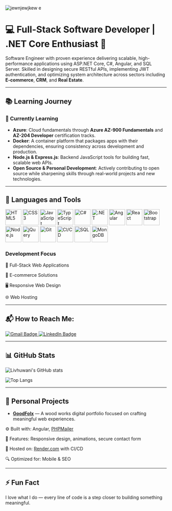 ![jewnjewjkew e](https://github.com/user-attachments/assets/305c65d4-1bc3-49cb-9343-41df149362db)


# 💻 Full-Stack Software Developer | .NET Core Enthusiast 🚀
Software Engineer with proven experience delivering scalable, high-performance applications using ASP.NET Core, C#, Angular, and SQL Server. Skilled in designing secure RESTful APIs, implementing JWT authentication, and optimizing system architecture across sectors including **E-commerce**, **CRM**, and **Real Estate**.

---

## 📚 Learning Journey

### 🌱 Currently Learning
- **Azure**: Cloud fundamentals through **Azure AZ-900 Fundamentals** and **AZ-204 Developer** certification tracks.
- **Docker**: A container platform that packages apps with their dependencies, ensuring consistency across development and production.
- **Node.js & Express.js**: Backend JavaScript tools for building fast, scalable web APIs.
- **Open Source & Personal Development**: Actively contributing to open source while sharpening skills through real-world projects and new technologies.

---

## 🔗 Languages and Tools
<p align="left">
  <!-- Markup & Styling -->
  <img src="https://cdn.jsdelivr.net/gh/devicons/devicon/icons/html5/html5-original.svg"       alt="HTML5" height="50"/>
  <img src="https://cdn.jsdelivr.net/gh/devicons/devicon/icons/css3/css3-original.svg"         alt="CSS3"  height="50"/>
  
  <!-- Scripting & Programming -->
  <img src="https://cdn.jsdelivr.net/gh/devicons/devicon/icons/javascript/javascript-original.svg" alt="JavaScript"  height="50"/>
  <img src="https://cdn.jsdelivr.net/gh/devicons/devicon/icons/typescript/typescript-original.svg" alt="TypeScript"  height="50"/>
  <img src="https://cdn.jsdelivr.net/gh/devicons/devicon/icons/csharp/csharp-original.svg"         alt="C#"          height="50"/>
  
  <!-- Frameworks / Libraries -->
  <img src="https://cdn.jsdelivr.net/gh/devicons/devicon/icons/dotnetcore/dotnetcore-original.svg" alt=".NET"        height="50"/>
  <img src="https://cdn.jsdelivr.net/gh/devicons/devicon/icons/angularjs/angularjs-original.svg"   alt="Angular"     height="50"/>
  <img src="https://cdn.jsdelivr.net/gh/devicons/devicon/icons/react/react-original.svg"           alt="React"       height="50"/>
  <img src="https://cdn.jsdelivr.net/gh/devicons/devicon/icons/bootstrap/bootstrap-original.svg"   alt="Bootstrap"   height="50"/>
  <img src="https://cdn.jsdelivr.net/gh/devicons/devicon/icons/nodejs/nodejs-original.svg"         alt="Node.js"     height="50"/>
  <img src="https://cdn.jsdelivr.net/gh/devicons/devicon/icons/jquery/jquery-original.svg"         alt="jQuery"      height="50"/>
  
  <!-- Dev Tools -->
  <img src="https://cdn.jsdelivr.net/gh/devicons/devicon/icons/git/git-original.svg"               alt="Git"         height="50"/>
  <img src="https://cdn.jsdelivr.net/gh/devicons/devicon/icons/githubactions/githubactions-original.svg" alt="CI/CD" height="50"/>
  
  <!-- Databases -->
  <img src="https://cdn.jsdelivr.net/gh/devicons/devicon/icons/mysql/mysql-original-wordmark.svg"  alt="SQL"         height="50"/>
  <img src="https://cdn.jsdelivr.net/gh/devicons/devicon/icons/mongodb/mongodb-original.svg"       alt="MongoDB"     height="50"/>
</p>


### Development Focus

🧩 Full-Stack Web Applications

🛒 E-commerce Solutions

🖥️ Responsive Web Design

🌐 Web Hosting

---

## 📬 How to Reach Me:

<p> <a href="mailto:lkmasindi1208@gmail.com" target="_blank"> <img src="https://img.shields.io/badge/Gmail-D14836?style=for-the-badge&logo=gmail&logoColor=white" alt="Gmail Badge"/> </a> <a href="https://www.linkedin.com/in/livhuwani-masindi-57959a226" target="_blank"> <img src="https://img.shields.io/badge/LinkedIn-0077B5?style=for-the-badge&logo=linkedin&logoColor=white" alt="LinkedIn Badge"/> </a> </p>

---

## 📊 GitHub Stats

![Livhuwani's GitHub stats](https://github-readme-stats.vercel.app/api?username=Livhuwani9308&show_icons=true&theme=radical)

![Top Langs](https://github-readme-stats.vercel.app/api/top-langs/?username=Livhuwani9308&layout=compact&langs_count=8)

---

## 🚀 Personal Projects

- **[GoodFolx](https://wwww.goodfolx.co.za)** — A wood works digital portfolio focused on crafting meaningful web experiences.  

⚙️ Built with: Angular, [PHPMailer](https://github.com/PHPMailer/PHPMailer) 

📱 Features: Responsive design, animations, secure contact form  

🚀 Hosted on: [Render.com](https://render.com) with CI/CD  

🔍 Optimized for: Mobile & SEO

---

## ⚡ Fun Fact

I love what I do — every line of code is a step closer to building something meaningful.
